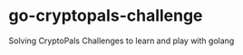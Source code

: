 go-cryptopals-challenge
=======================

Solving CryptoPals Challenges to learn and play with golang
